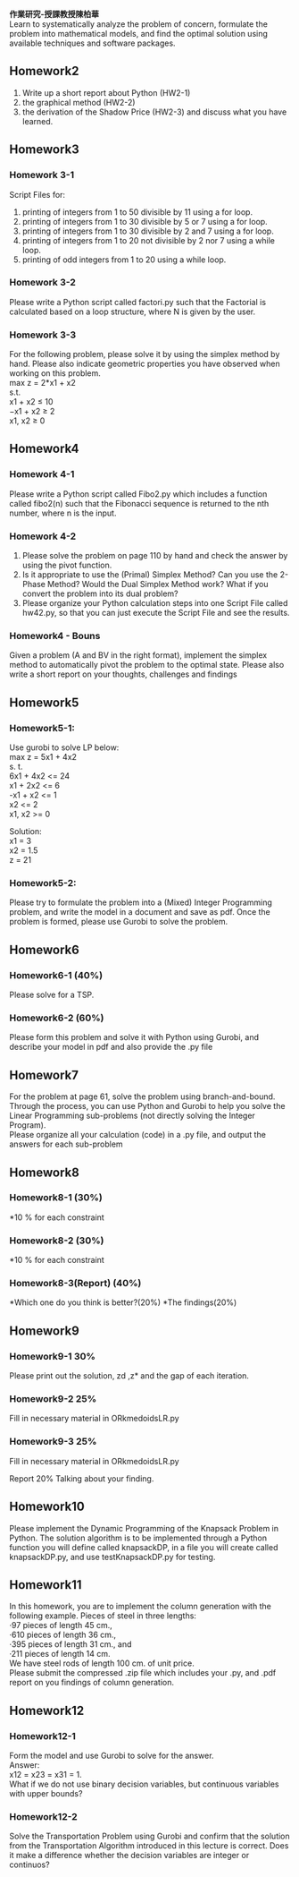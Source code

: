 **作業研究-授課教授陳柏華**  
Learn to systematically analyze the problem of concern, formulate the problem into mathematical models, and find the optimal solution using available techniques and software packages. 


## Homework2

1. Write up a short report about Python (HW2-1)
2. the graphical method (HW2-2)
3. the derivation of the Shadow Price (HW2-3) and discuss what you have learned.


## Homework3

### Homework 3-1
Script Files for:
1. printing of integers from 1 to 50 divisible by 11 using a for loop.
2. printing of integers from 1 to 30 divisible by 5 or 7 using a for loop.
3. printing of integers from 1 to 30 divisible by 2 and 7 using a for loop.
4. printing of integers from 1 to 20 not divisible by 2 nor 7 using a while loop.
5. printing of odd integers from 1 to 20 using a while loop.

### Homework 3-2
Please write a Python script called factori.py such that the Factorial is calculated based on a loop structure, where N is given by the user.

### Homework 3-3
For the following problem, please solve it by using the simplex method by hand. Please also indicate geometric properties you have observed when working on this problem.  
max z = 2*x1 + x2  
s.t.  
x1 + x2 ≤ 10  
−x1 + x2 ≥ 2  
x1, x2 ≥ 0  

## Homework4

### Homework 4-1
Please write a Python script called Fibo2.py which includes a function called fibo2(n) such that the Fibonacci sequence is returned to the nth number, where n is the input.

### Homework 4-2
1. Please solve the problem on page 110 by hand and check the answer by using the pivot function.  
2. Is it appropriate to use the (Primal) Simplex Method? Can you use the 2-Phase Method? Would the Dual Simplex Method work? What if you convert the problem into its dual problem?  
3. Please organize your Python calculation steps into one Script File called hw42.py, so that you can just execute the Script File and see the results.  

### Homework4 - Bouns
Given a problem (A and BV in the right format), implement the simplex method to automatically pivot the problem to the optimal state.
Please also write a short report on your thoughts, challenges and findings

## Homework5
### Homework5-1:
Use gurobi to solve LP below:  
max z = 5x1 + 4x2  
s. t.  
6x1 + 4x2 <= 24  
x1 + 2x2 <= 6  
-x1 + x2 <= 1  
x2 <= 2  
x1, x2 >= 0  

Solution:  
x1 = 3  
x2 = 1.5  
z = 21  

### Homework5-2:
Please try to formulate the problem into a (Mixed) Integer Programming problem, and write the model in a document and save as pdf. Once the problem is formed, please use Gurobi to solve the problem.

## Homework6
### Homework6-1 (40%)  
Please solve for a TSP.
### Homework6-2 (60%)
Please form this problem and solve it with Python using Gurobi, and describe your model in pdf and also provide the .py file


## Homework7
For the problem at page 61, solve the problem using branch-and-bound.  
Through the process, you can use Python and Gurobi to help you solve the Linear Programming sub-problems (not directly solving the Integer Program).  
Please organize all your calculation (code) in a .py file, and output the answers for each sub-problem  

## Homework8
### Homework8-1 (30%)
*10 % for each constraint
### Homework8-2 (30%)
*10 % for each constraint
### Homework8-3(Report) (40%)
*Which one do you think is better?(20%)
*The findings(20%)

## Homework9
### Homework9-1 30%
Please print out the solution, zd ,z* and the gap of each iteration.
### Homework9-2 25%
Fill in necessary material in ORkmedoidsLR.py
### Homework9-3 25%
Fill in necessary material in ORkmedoidsLR.py

Report 20%
Talking about your finding.

## Homework10
Please implement the Dynamic Programming of the Knapsack Problem in Python. The solution algorithm is to be implemented through a Python function you will define called knapsackDP, in a file you will create called knapsackDP.py, and use testKnapsackDP.py for testing.

## Homework11
In this homework, you are to implement the column generation with the following example.
Pieces of steel in three lengths:  
·97 pieces of length 45 cm.,  
·610 pieces of length 36 cm.,  
·395 pieces of length 31 cm., and  
·211 pieces of length 14 cm.  
We have steel rods of length 100 cm. of unit price.  
Please submit the compressed .zip file which includes your .py, and .pdf report on you findings of column generation.  


## Homework12

### Homework12-1
Form the model and use Gurobi to solve for the answer.  
Answer:  
x12 = x23 = x31 = 1.  
What if we do not use binary decision variables, but continuous variables with upper bounds?
### Homework12-2
Solve the Transportation Problem using Gurobi and confirm that the solution from the Transportation Algorithm introduced in this lecture is correct. Does it make a difference whether the decision variables
are integer or continuos?





























